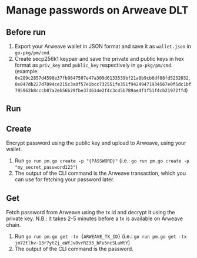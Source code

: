# Manage passwords on Arweave DLT

## Before run

  1. Export your Arweave wallet in JSON format and save it as `wallet.json` in `go-pkg/pm/cmd`.
  2. Create secp256k1 keypair and save the private and public keys in hex format as `priv_key` and `public_key` respectively in `go-pkg/pm/cmd`. (example: `0x289c2857d4598e37fb9647507e47a309d6133539bf21a8b9cb6df88fd5232032`, `0x047db227d7094ce215c3a0f57e1bcc732551fe351f94249471934567e0f5dc1bf795962b8cccb87a2eb56b29fbe37d614e2f4c3c45b789ae4f1f51f4cb21972ffd`)

## Run

## Create

Encrypt password using the public key and upload to Arweave, using your wallet.

1. Run `go run pm.go create -p "{PASSWORD}"` (i.e.: `go run pm.go create -p "my_secret_password123"`)
2. The output of the CLI command is the Arweave transaction, which you can use for fetching your password later.

## Get

Fetch password from Arweave using the tx id and decrypt it using the private key.
N.B.: it takes 2-5 minutes before a tx is available on Arweave chain.

1. Run `go run pm.go get -tx {ARWEAVE_TX_ID}` (i.e.: `go run pm.go get -tx jm72tlhv-13r7ytZj_eWfJvOvrRZ33_bFu5ncSLuWtY`)
2. The output of the CLI command is the password.
